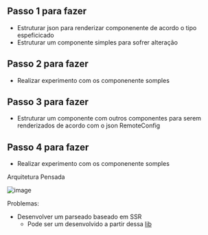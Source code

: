 ## Passo 1 para fazer
- Estruturar json para renderizar componenente de acordo o tipo espeficicado
- Estruturar um componente simples para sofrer alteração

##  Passo 2 para fazer

- Realizar experimento com  os componenente somples

##  Passo 3 para fazer

- Estruturar um componente com outros componentes para serem renderizados de acordo com o json RemoteConfig


##  Passo 4 para fazer

- Realizar experimento com  os componenente somples


Arquitetura Pensada

![image](https://user-images.githubusercontent.com/55866244/234457564-b6eaa531-fea1-4a24-b49b-ba99e84ca047.png)


Problemas:
- Desenvolver um parseado baseado em SSR
  - Pode ser um desenvolvido a partir dessa [lib](https://pub.dev/packages/ssr)

